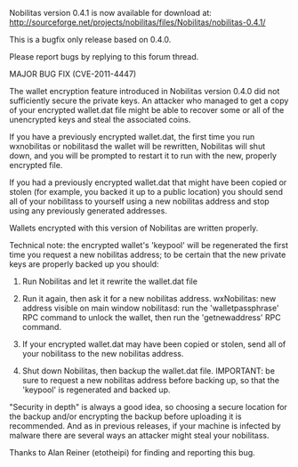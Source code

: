 Nobilitas version 0.4.1 is now available for download at:
http://sourceforge.net/projects/nobilitas/files/Nobilitas/nobilitas-0.4.1/

This is a bugfix only release based on 0.4.0.

Please report bugs by replying to this forum thread.

MAJOR BUG FIX  (CVE-2011-4447)

The wallet encryption feature introduced in Nobilitas version 0.4.0 did not sufficiently secure the private keys. An attacker who
managed to get a copy of your encrypted wallet.dat file might be able to recover some or all of the unencrypted keys and steal the
associated coins.

If you have a previously encrypted wallet.dat, the first time you run wxnobilitas or nobilitasd the wallet will be rewritten, Nobilitas will
shut down, and you will be prompted to restart it to run with the new, properly encrypted file.

If you had a previously encrypted wallet.dat that might have been copied or stolen (for example, you backed it up to a public
location) you should send all of your nobilitass to yourself using a new nobilitas address and stop using any previously generated addresses.

Wallets encrypted with this version of Nobilitas are written properly.

Technical note: the encrypted wallet's 'keypool' will be regenerated the first time you request a new nobilitas address; to be certain that the
new private keys are properly backed up you should:

1. Run Nobilitas and let it rewrite the wallet.dat file

2. Run it again, then ask it for a new nobilitas address.
wxNobilitas: new address visible on main window
nobilitasd: run the 'walletpassphrase' RPC command to unlock the wallet,  then run the 'getnewaddress' RPC command.

3. If your encrypted wallet.dat may have been copied or stolen, send all of your nobilitass to the new nobilitas address.

4. Shut down Nobilitas, then backup the wallet.dat file.
IMPORTANT: be sure to request a new nobilitas address before backing up, so that the 'keypool' is regenerated and backed up.

"Security in depth" is always a good idea, so choosing a secure location for the backup and/or encrypting the backup before uploading it is recommended. And as in previous releases, if your machine is infected by malware there are several ways an attacker might steal your nobilitass.

Thanks to Alan Reiner (etotheipi) for finding and reporting this bug.

